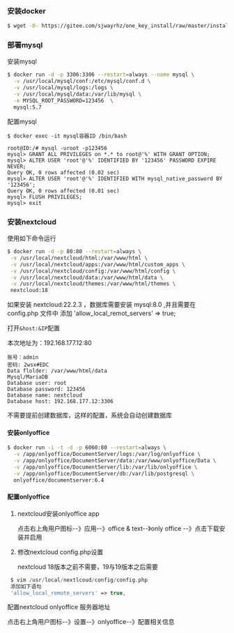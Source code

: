 

### 安装docker 

```bash
$ wget -O- https://gitee.com/sjwayrhz/one_key_install/raw/master/install_docker.sh | sh
```

### 部署mysql

安装mysql

```bash
$ docker run -d -p 3306:3306 --restart=always --name mysql \
  -v /usr/local/mysql/conf:/etc/mysql/conf.d \
  -v /usr/local/mysql/logs:/logs \
  -v /usr/local/mysql/data:/var/lib/mysql \
  -e MYSQL_ROOT_PASSWORD=123456  \
  mysql:5.7
```

配置mysql

```mysql
$ docker exec -it mysql容器ID /bin/bash

root@ID:/# mysql -uroot -p123456
mysql> GRANT ALL PRIVILEGES on *.* to root@'%' WITH GRANT OPTION;
mysql> ALTER USER 'root'@'%' IDENTIFIED BY '123456' PASSWORD EXPIRE NEVER;
Query OK, 0 rows affected (0.02 sec)
mysql> ALTER USER 'root'@'%' IDENTIFIED WITH mysql_native_password BY '123456';
Query OK, 0 rows affected (0.01 sec)
mysql> FLUSH PRIVILEGES;
mysql> exit
```

### 安装nextcloud 

使用如下命令运行

```bash
$ docker run -d -p 80:80 --restart=always \
 -v /usr/local/nextcloud/html:/var/www/html \
 -v /usr/local/nextcloud/apps:/var/www/html/custom_apps \
 -v /usr/local/nextcloud/config:/var/www/html/config \
 -v /usr/local/nextcloud/data:/var/www/html/data \
 -v /usr/local/nextcloud/themes:/var/www/html/themes \
 nextcloud:18
```

如果安装  nextcloud:22.2.3  ，数据库需要安装 mysql:8.0  ,并且需要在  config.php 文件中 添加 'allow_local_remot_servers' => true;

打开`&host:&IP`配置

本次地址为：192.168.177.12:80

```
账号：admin
密码: 2wsx#EDC
Data flolder: /var/www/html/data
Mysql/MariaDB
Database user: root
Database password: 123456
Database name: nextcloud
Database host: 192.168.177.12:3306
```

不需要提前创建数据库，这样的配置，系统会自动创建数据库

#### 安装onlyoffice

```bash
$ docker run -i -t -d -p 6060:80 --restart=always \
  -v /app/onlyoffice/DocumentServer/logs:/var/log/onlyoffice \
  -v /app/onlyoffice/DocumentServer/data:/var/www/onlyoffice/Data \
  -v /app/onlyoffice/DocumentServer/lib:/var/lib/onlyoffice \
  -v /app/onlyoffice/DocumentServer/db:/var/lib/postgresql \
  onlyoffice/documentserver:6.4
```

#### 配置onlyoffice

1. nextcloud安装onlyoffice app

   点击右上角用户图标--》应用--》office & text--》only office --》点击下载安装并启用

2. 修改nextcloud config.php设置

   nextcloud 18版本之前不需要，19与19版本之后需要

```php
 $ vim /usr/local/nextlcoud/config/config.php
 添加如下语句   
 'allow_local_remote_servers' => true,
```

配置nextcloud onlyoffice 服务器地址

点击右上角用户图标--》设置--》onlyoffice--》配置相关信息

